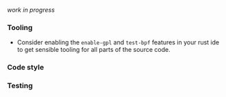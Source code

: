 _work in progress_

### Tooling

- Consider enabling the `enable-gpl` and `test-bpf` features in your rust ide to get sensible tooling for all parts of the source code.

### Code style

### Testing
